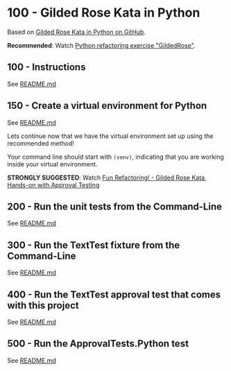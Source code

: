 # 100 - Gilded Rose Kata in Python

Based on [Gilded Rose Kata in Python on GitHub](https://github.com/emilybache/GildedRose-Refactoring-Kata/tree/main/python).

**Recommended**: Watch [Python refactoring exercise "GildedRose"](https://www.youtube.com/watch?v=IpauepiaalY).

## 100 - Instructions

See [README.md](./100/README.md)

## 150 - Create a virtual environment for Python

See [README.md](./150/README.md)

Lets continue now that we have the virtual environment set up using the recommended method!

Your command line should start with ```(venv)```, indicating that you are working inside your virtual environment.

**STRONGLY SUGGESTED**: Watch [Fun Refactoring! - Gilded Rose Kata, Hands-on with Approval Testing](https://www.youtube.com/watch?v=OdnV8hc9L7I)

## 200 - Run the unit tests from the Command-Line

See [README.md](./200/README.md)

## 300 - Run the TextTest fixture from the Command-Line

See [README.md](./300/README.md)

## 400 - Run the TextTest approval test that comes with this project

See [README.md](./400/README.md)

## 500 - Run the ApprovalTests.Python test

See [README.md](./500/README.md)
